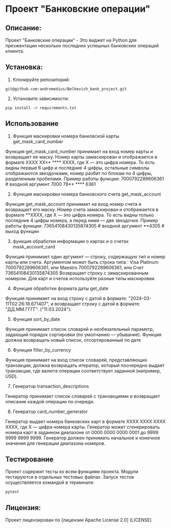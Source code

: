# Проект "Банковские операции"

## Описание:

Проект "Банковские операции" - Это виджет на Python для презжентации нескольих последних
успешных банковских операций клиента. 

## Установка:

1. Клонируйте репозиторий:
```
git@github.com:andromedius/Belkevich_bank_project.git
```

2. Установите зависимости:
```
pip install -r requirements.txt
```
## Иcпользование

1. Функция маскировки номера банковской карты
get_mask_card_number

Функция get_mask_card_number принимает на вход номер карты и возвращает ее маску. 
Номер карты замаскирован и отображается в формате 
XXXX XX** **** XXXX, где 
X — это цифра номера. То есть видны первые 6 цифр и последние 4 цифры, остальные символы 
отображаются звездочками, номер разбит по блокам по 4 цифры, разделенным пробелами. 
Пример работы функции:
7000792289606361     # входной аргумент
7000 79** **** 6361


2. Функция маскировки номера банковского счета 
get_mask_account

Функция get_mask_account принимает на вход номер счета и возвращает его маску. 
Номер счета замаскирован и отображается в формате 
**XXXX, где 
X — это цифра номера. То есть видны только последние 4 цифры номера, 
а перед ними — две звездочки. Пример работы функции:
73654108430135874305  # входной аргумент
**4305  # выход функции

3. функция обработки информации о картах и о счетах 
mask_account_card

Функция принимает один аргумент — строку, содержащую тип и номер карты или счета.
Аргументом может быть строка типа :
Visa Platinum 7000792289606361, или 
Maestro 7000792289606361, или 
Счет 73654108430135874305
Возвращает строку с замаскированным номером. Для карт и счетов используйте разные типы маскировки. 

4. Функция обработки формата даты get_date

Функция принимает на вход строку с датой в формате: "2024-03-11T02:26:18.671407", и возвращает 
строку с датой в формате: "ДД.ММ.ГГГГ".
 ("11.03.2024").

5. Функция sort_by_date

Функция принимает список словарей и необязательный параметр, задающий порядок сортировки (по
умолчанию — убывание). Функция должна возвращать новый список, отсортированный по дате 

6. Функция filter_by_currency

Функция принимает на вход список словарей, представляющих транзакции, должна возвращать итератор, 
который поочередно выдает транзакции, где валюта операции соответствует заданной (например, USD).

7. Генератор transaction_descriptions

Генератор принимает список словарей с транзакциями и возвращает описание каждой операции по очереди.

8. Генератор card_number_generator

Генератор выдает номера банковских карт в формате XXXX XXXX XXXX XXXX, где X — цифра номера карты. 
Генератор может сгенерировать номера карт в заданном диапазоне от 0000 0000 0000 0001 до
9999 9999 9999 9999. Генератор должен принимать начальное и конечное значения для генерации
диапазона номеров.

## Тестирование

Проект содержит тесты ко всем функциям проекта. Модули тестируются в отдельных тестовых файлах.
Запуск тестов осуществляется командой в терминале:
```
pytest
```

## Лицензия:

Проект лицензирован по [лицензии Apache License 2.0] (LICENSE)
